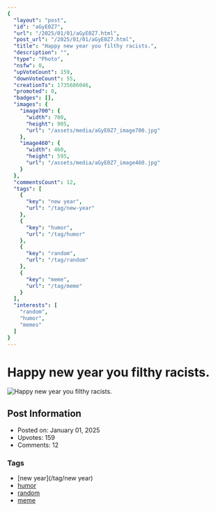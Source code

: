 ```yaml
---
{
  "layout": "post",
  "id": "aGyE0Z7",
  "url": "/2025/01/01/aGyE0Z7.html",
  "post_url": "/2025/01/01/aGyE0Z7.html",
  "title": "Happy new year you filthy racists.",
  "description": "",
  "type": "Photo",
  "nsfw": 0,
  "upVoteCount": 159,
  "downVoteCount": 55,
  "creationTs": 1735686046,
  "promoted": 0,
  "badges": [],
  "images": {
    "image700": {
      "width": 700,
      "height": 905,
      "url": "/assets/media/aGyE0Z7_image700.jpg"
    },
    "image460": {
      "width": 460,
      "height": 595,
      "url": "/assets/media/aGyE0Z7_image460.jpg"
    }
  },
  "commentsCount": 12,
  "tags": [
    {
      "key": "new year",
      "url": "/tag/new-year"
    },
    {
      "key": "humor",
      "url": "/tag/humor"
    },
    {
      "key": "random",
      "url": "/tag/random"
    },
    {
      "key": "meme",
      "url": "/tag/meme"
    }
  ],
  "interests": [
    "random",
    "humor",
    "memes"
  ]
}
---
```


# Happy new year you filthy racists.

![Happy new year you filthy racists.](/assets/media/aGyE0Z7_image700.jpg)

## Post Information

- Posted on: January 01, 2025
- Upvotes: 159
- Comments: 12

### Tags

- [new year](/tag/new year)
- [humor](/tag/humor)
- [random](/tag/random)
- [meme](/tag/meme)
